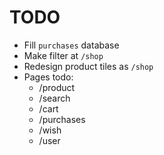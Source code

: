 # TODO

- Fill `purchases` database
- Make filter at `/shop`
- Redesign product tiles as `/shop`
- Pages todo:
  - /product
  - /search
  - /cart
  - /purchases
  - /wish
  - /user